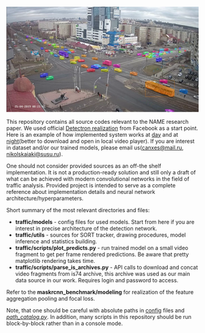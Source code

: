 ![example](examples/day.png)


This repository contains all source codes relevant to the NAME research paper. 
We used official 
[Detectron realization](https://github.com/facebookresearch/maskrcnn-benchmark/tree/f917a555bc422ed5e06a402e739da0e21b00d0b5) 
from Facebook as a start point. Here is an example of how implemented system works at [day](examples/day.mp4) and at 
[night](examples/night.mp4)(better to download and open in local video player). 
If you are interest in dataset and/or our trained models, please email us(canxes@mail.ru, nikolskaiaki@susu.ru).

One should not consider provided sources as an off-the shelf implementation. It is not a production-ready solution and 
still only a draft of what can be achieved with modern convolutional networks in the field of traffic analysis. 
Provided project is intended to serve as a complete reference about implementation details and neural network 
architecture/hyperparameters.

Short summary of the most relevant directories and files:
- **traffic/models** - config files for used models. Start from here if you are interest in precise architecture 
of the detection network.
- **traffic/utils** - sources for SORT tracker, drawing procedures, model inference and statistics building.
- **traffic/scripts/plot_predicts.py** - run trained model on a small video fragment to get 
per frame rendered predictions. Be aware that pretty matplotlib rendering takes time.
- **traffic/scripts/parse_is_archives.py** - API calls to download and concat video fragments from is74 archive, 
this archive was used as our main data source in our work. Requires login and password to access.

Refer to the **maskrcnn_benchmark/modeling** for realization of the feature aggregation pooling and focal loss. 

Note, that one should be careful with absolute paths in [config](traffic/models) files and *[path_catalog.py](traffic/paths_catalog.py)*. 
In addition, many scripts in this repository should be run block-by-block rather than in a console mode.
